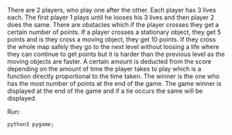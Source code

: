 There are 2 players, who play one after the other. Each player has 3 lives each. The first player 1 plays until he looses his 3 lives and then player 2 does the same. There are obstacles which if the player crosses they get a certain number of points. If a player crosses a stationary object, they get 5 points and is they cross a moving object, they get 10 points. If they cross the whole map safely they go to the next level without loosing a life where they can continue to get points but it is harder than the previous level as the moving objects are faster. A certain amount is deducted from the score depending on the amount of time the player takes to play which is a function directly proportional to the time taken. The winner is the one who has the most number of points at the end of the game. The game winner is displayed at the end of the game and if a tie occurs the same will be displayed.

Run:
```
python3 pygame;
```
